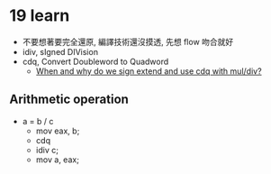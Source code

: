 # 19 learn #
* 不要想著要完全還原, 編譯技術還沒摸透, 先想 flow 吻合就好
* idiv, sIgned DIVision
* cdq, Convert Doubleword to Quadword
  * [When and why do we sign extend and use cdq with mul/div?](https://stackoverflow.com/questions/36464879/when-and-why-do-we-sign-extend-and-use-cdq-with-mul-div)

## Arithmetic operation ##
* a = b / c
  * mov eax, b;
  * cdq
  * idiv c;
  * mov a, eax;
